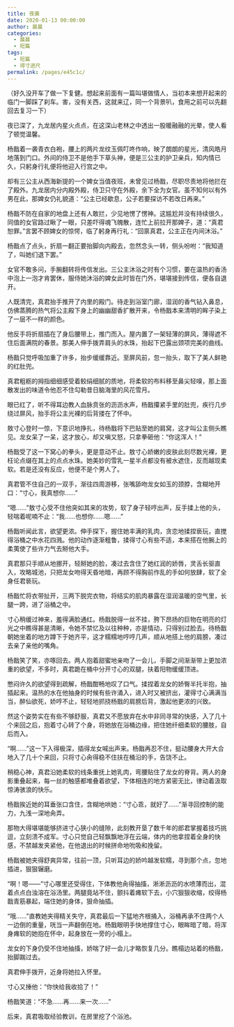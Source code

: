 ```yaml
---
title: 夜袭
date: 2020-01-13 00:00:00
author: 晨晨
categories: 
  - 晨晨
  - 短篇
tags: 
  - 短篇
  - 得寸进尺
permalink: /pages/e45c1c/
---
```


（好久没开车了做一下复健。想起来前面有一篇叫堪做情人，当初本来想开起来的临门一脚踩了刹车。害，没有关西，这就来辽，同一个背景叭，食用之前可以先翻回去复习一下）

夜已深了，九龙居内星火点点，在这深山老林之中透出一股暖融融的光晕，使人看了顿觉温馨。

杨戬着一袭青衣白袍，腰上的两片龙纹玉佩叮咚作响，映了朗朗的星光，清风皓月地落到门口。外间的侍卫不是他手下草头神，便是三公主的护卫亲兵，知内情已久，只躬身行礼便将他迎入行宫之中。

<!-- more -->

却有三公主从西海新提的一个婢女当值夜班，未曾见过杨戬，尽职尽责地将他拦在了殿外。九龙居内分内殿外殿，侍卫只守在外殿，余下全为女官。虽不知何以有外男在此，那婢女仍礼貌道：“公主已经歇息，公子若要探访不若改日再来。”

杨戬不防在自家的地盘上还有人敢拦，少见地愣了愣神。这尴尬并没有持续很久，同值的女官路过瞅了一眼，只差吓得魂飞魄散，连忙上前拉开那婢子，道：“真君恕罪。”言罢不顾婢女的惊愕，临了躬身再行礼：“回禀真君，公主正在内间沐浴。”

杨戬点了点头，折扇一翻正要抬脚向内殿去，忽然念头一转，侧头吩咐：“我知道了，叫她们退下罢。”

女官不敢多问，手腕翻转将传信发出。三公主沐浴之时有个习惯，要在温热的香汤中泡上一泡才肯罢休，服侍她沐浴的婢女此时皆在门外，堪堪接到传信，便各自退开。

人既清完，真君抬手推开了内里的殿门。待走到浴室门廊，湿润的香气钻入鼻息，仿佛蒸腾的热气将公主殿下身上的幽幽甜香扩散开来，令杨戬本来清明的眸子染上了一层不一样的颜色。

他反手将折扇插在了身后腰带上，推门而入。屋内置了一架轻薄的屏风，薄得遮不住后面满院的春景。那美人伸手拨弄肩头的水珠，抬起下巴露出颈项完美的曲线。

杨戬只觉呼吸加重了许多，抬步缓缓靠近。至屏风前，忽一抬头，取下了美人鲜艳的红肚兜。

真君粗粝的拇指细细感受着鲛绢细腻的质地，将柔软的布料移至鼻尖轻嗅，那上面散发出的味道令他忍不住勾勒昔日脑海里的风花雪月。

眼已红了，听不得耳边教人血脉贲张的沥沥水声，杨戬攥紧手里的肚兜，疾行几步绕过屏风，抬手将公主光裸的后背搂在了怀中。

敖寸心登时一惊，下意识地挣扎，待杨戬将下巴贴至她的肩窝，这才叫公主侧头瞧见。龙女呆了一呆，这才放心，却又嗔又怒，只拿拳砸他：“你这浑人！”

杨戬受了这一下窝心的拳头，更是意动不止。敖寸心娇嫩的皮肤此刻尽数光裸，更枉论点缀在其上的点点水珠。她美妙的雪乳一星半点都没有被水遮住，反而越现柔软。若是还没有反应，他便不是个男人了。

真君管不住自己的一双手，渐往四周游移，张嘴舔吻龙女如玉的颈脖，含糊地开口：“寸心，我真想你……”

“嗯……”敖寸心受不住他突如其来的攻势，软了身子轻哼出声，反手揉上他的头，轻喘着呢喃不止：“我……也想你……嗯……”

杨戬听闻此言，欲望更浓。伸手探下，握住她丰满的乳肉，贪恋地揉捏亵玩，直搅得浴桶之中水花四溅。他的动作逐渐粗鲁，揉得寸心有些不适，本来搭在他腕上的柔荑使了些许力气去掰他大手。

真君那只手顺从地挪开，轻掰她的脸，凑过去含住了她红润的娇唇，灵舌长驱直入，攻略城池，只把龙女吻得天昏地暗，再顾不得胸前作乱的手如何放肆，软了全身任君亵玩。

杨戬忙将衣带扯开，三两下脱完衣物，将结实的肌肉暴露在湿润温暖的空气里，长腿一跨，进了浴桶之中。

寸心稍缓过神来，羞得满脸通红。杨戬脱得一丝不挂，胯下昂扬的巨物在明亮的灯光之中瞧得甚是清晰，令她不禁忆及以往种种，亦是情动，只得别过脸去。待杨戬朝她坐着的地方蹲下于她齐平，这才糯糯地哼哼几声，顺从地搭上他的肩膀，凑过去亲了亲他的嘴角。

杨戬笑了笑，亦啄回去。两人抱着甜蜜地亲吻了一会儿，手脚之间渐渐带上更加浓重的欲望，不多时，真君跪在桶中分开寸心的双腿，扶着阳物缓缓顶进。

憋闷许久的欲望得到疏解，杨戬酣畅地叹了口气。揉捏着龙女的娇臀半托半抱，抽插起来。温热的水在他抽身的时候有些许涌入，进入时又被挤出，灌得寸心满满当当，醉仙欲死，娇哼不止，轻轻地抓挠杨戬的肩膀后背，激起他更浓的兴致。

然这个姿势实在有些不够舒服，真君又不愿放弃在水中非同寻常的快感，入了几十个来回之后，抱着寸心转了个身，将她放在浴桶边缘，把住她纤细柔软的腰肢，自后而入。

“啊……”这一下入得极深，插得龙女喊出声来。杨戬再忍不住，挺动腰身大开大合地入了几十个来回，只将寸心肏得稳不住扶在桶沿的手，告饶不止。

稍稳心神，真君沿她柔软的线条重抚上她乳肉，弯腰贴住了龙女的脊背。两人的身影重叠起来，每一丝的触感都堆叠着欲望，下体相连的地方紧密无比，律动着汲取惊涛骇浪的快乐。

杨戬挨近她的耳垂张口含住，含糊地哄她：“寸心乖，就好了……”渐寻回控制的能力，九浅一深地肏弄。

那物大得堪堪能够挤进寸心狭小的缝隙，此刻教开垦了数千年的郎君掌握着技巧挑逗，立刻溃不成军。寸心只觉自己轻飘飘地浮在云端，体内的他拿捏着全身的快感，不禁越发夹紧他，在他退出的时候拼命地吮吸和挽留。

杨戬被她夹得舒爽异常，往前一顶，只听耳边的娇吟越发软糯，寻到那个点，忽地插进，狠狠辗磨。

“啊！嗯——”寸心哪里还受得住，下体教他肏得抽搐，淅淅沥沥的水喷薄而出，混着点点白浊溶在浴汤里。两腿竟站不住，颤抖着瘫软下去，小穴狠狠收缩，绞得杨戬青筋暴起，端住她的身体，狠命抽插。

“哦……”直教她夹得精关失守，真君最后一下猛地齐根捅入，浴桶再承不住两个人一边倒的重量，咣当一声翻倒在地。杨戬眼明手快地撑住寸心，眼眸暗了暗，将浑身瘫软的她抱在怀中，起身放在一旁的小榻上。

龙女的下身仍受不住地抽搐，娇喘了好一会儿才略恢复几分。瞧榻边站着的杨戬，抬脚踹过去。

真君伸手拨开，近身将她拉入怀里。

寸心又捶他：“你快给我收拾了！”

杨戬笑道：“不急……再……来一次……”

后来，真君吸取经验教训，在房里挖了个浴池。
